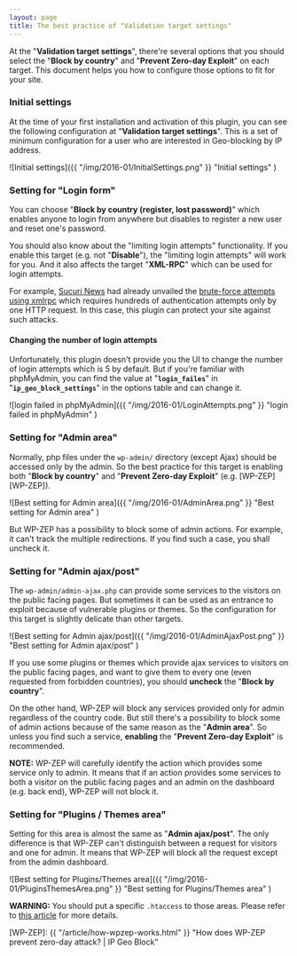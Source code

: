 ```yaml
---
layout: page
title: The best practice of "Validation target settings"
---
```


At the "**Validation target settings**", there're several options that you 
should select the "**Block by country**" and "**Prevent Zero-day Exploit**" 
on each target. This document helps you how to configure those options to fit 
for your site.

<!--more-->

### Initial settings ###

At the time of your first installation and activation of this plugin, you can 
see the following configuration at "**Validation target settings**". This is a 
set of minimum configuration for a user who are interested in Geo-blocking by 
IP address.

![Initial settings]({{ "/img/2016-01/InitialSettings.png" }}
 "Initial settings"
)

### Setting for "Login form" ###

You can choose "**Block by country (register, lost password)**" which enables 
anyone to login from anywhere but disables to register a new user and reset 
one's password.

You should also know about the "limiting login attempts" functionality. If you 
enable this target (e.g. not "**Disable**"), the "limiting login attempts" 
will work for you. And it also affects the target "**XML-RPC**" which can be 
used for login attempts.

For example, [Sucuri News][SucuriNews] had already unvailed the 
[brute-force attempts using xmlrpc][BruteXMLRPC] which requires hundreds of 
authentication attempts only by one HTTP request. In this case, this plugin 
can protect your site against such attacks.

#### Changing the number of login attempts ####

Unfortunately, this plugin doesn't provide you the UI to change the number of 
login attempts which is 5 by default. But if you're familiar with phpMyAdmin, 
you can find the value at "**`login_failes`**" in "**`ip_geo_block_settings`**"
in the options table and can change it.

![login failed in phpMyAdmin]({{ "/img/2016-01/LoginAttempts.png" }}
 "login failed in phpMyAdmin"
)

### Setting for "Admin area" ###

Normally, php files under the `wp-admin/` directory (except Ajax) should be 
accessed only by the admin. So the best practice for this target is enabling 
both "**Block by country**" and "**Prevent Zero-day Exploit**" 
(e.g. [WP-ZEP][WP-ZEP]).

![Best setting for Admin area]({{ "/img/2016-01/AdminArea.png" }}
 "Best setting for Admin area"
)

But WP-ZEP has a possibility to block some of admin actions. For example, it 
can't track the multiple redirections. If you find such a case, you shall 
uncheck it.

### Setting for "Admin ajax/post" ###

The `wp-admin/admin-ajax.php` can provide some services to the visitors on the 
public facing pages. But sometimes it can be used as an entrance to exploit 
because of vulnerable plugins or themes. So the configuration for this target 
is slightly delicate than other targets.

![Best setting for Admin ajax/post]({{ "/img/2016-01/AdminAjaxPost.png" }}
 "Best setting for Admin ajax/post"
)

If you use some plugins or themes which provide ajax services to visitors on 
the public facing pages, and want to give them to every one (even requested 
from forbidden countries), you should **uncheck** the "**Block by country**".

On the other hand, WP-ZEP will block any services provided only for admin 
regardless of the country code. But still there's a possibility to block some 
of admin actions because of the same reason as the "**Admin area**". So unless 
you find such a service, **enabling** the "**Prevent Zero-day Exploit**" is 
recommended.

<div class="alert alert-info">
  <strong>NOTE:</strong>
  WP-ZEP will carefully identify the action which provides some service only 
  to admin. It means that if an action provides some services to both a 
  visitor on the public facing pages and an admin on the dashboard (e.g. back 
  end), WP-ZEP will not block it.
</div>

### Setting for "Plugins / Themes area" ###

Setting for this area is almost the same as "**Admin ajax/post**". The only 
difference is that WP-ZEP can't distinguish between a request for visitors 
and one for admin. It means that WP-ZEP will block all the request except 
from the admin dashboard.

![Best setting for Plugins/Themes area]({{ "/img/2016-01/PluginsThemesArea.png" }}
 "Best setting for Plugins/Themes area"
)

<div class="alert alert-warning">
  <strong>WARNING:</strong>
  You should put a specific <code>.htaccess</code> to those areas. Please refer
  to <a href="/article/exposure-of-wp-config-php.html" title="Prevent exposure 
  of wp-config.php | IP Geo Block">this article</a> for more details.
</div>

[IP-Geo-Block]: https://wordpress.org/plugins/ip-geo-block/ "WordPress › IP Geo Block « WordPress Plugins"
[SucuriNews]:   https://blog.sucuri.net/ "Sucuri Blog - Website Security News"
[BruteXMLRPC]:  https://blog.sucuri.net/2015/10/brute-force-amplification-attacks-against-wordpress-xmlrpc.html "Brute Force Amplification Attacks Against WordPress XMLRPC - Sucuri Blog"
[WP-ZEP]:       {{ "/article/how-wpzep-works.html" }} "How does WP-ZEP prevent zero-day attack? | IP Geo Block"
